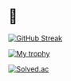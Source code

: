 # 🐥

[![GitHub Streak](http://github-readme-streak-stats.herokuapp.com?user=minseok128&theme=tokyonight_duo)](https://github.com/minseok128)

[![My trophy](https://github-profile-trophy.vercel.app/?username=minseok128&theme=darkhub&column=4&margin-w=10&margin-h=10)](https://github.com/minseok128)

[![Solved.ac](http://mazassumnida.wtf/api/v2/generate_badge?boj=minseok128)](https://solved.ac/profile/minseok128)
